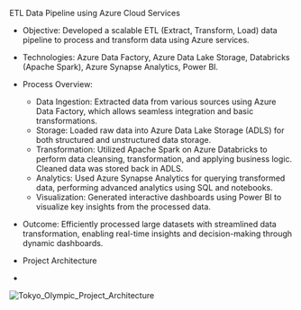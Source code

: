 

ETL Data Pipeline using Azure Cloud Services

- Objective: Developed a scalable ETL (Extract, Transform, Load) data pipeline to process and transform data using Azure services.
  
- Technologies: Azure Data Factory, Azure Data Lake Storage, Databricks (Apache Spark), Azure Synapse Analytics, Power BI.
  
- Process Overview:
  - Data Ingestion: Extracted data from various sources using Azure Data Factory, which allows seamless integration and basic transformations.
  - Storage: Loaded raw data into Azure Data Lake Storage (ADLS) for both structured and unstructured data storage.
  - Transformation: Utilized Apache Spark on Azure Databricks to perform data cleansing, transformation, and applying business logic. Cleaned data was stored back in ADLS.
  - Analytics: Used Azure Synapse Analytics for querying transformed data, performing advanced analytics using SQL and notebooks.
  - Visualization: Generated interactive dashboards using Power BI to visualize key insights from the processed data.
  
- Outcome: Efficiently processed large datasets with streamlined data transformation, enabling real-time insights and decision-making through dynamic dashboards.

- Project Architecture
- 
![Tokyo_Olympic_Project_Architecture](https://github.com/user-attachments/assets/9234957f-b1b2-4051-95f6-46ac623de7b7)
